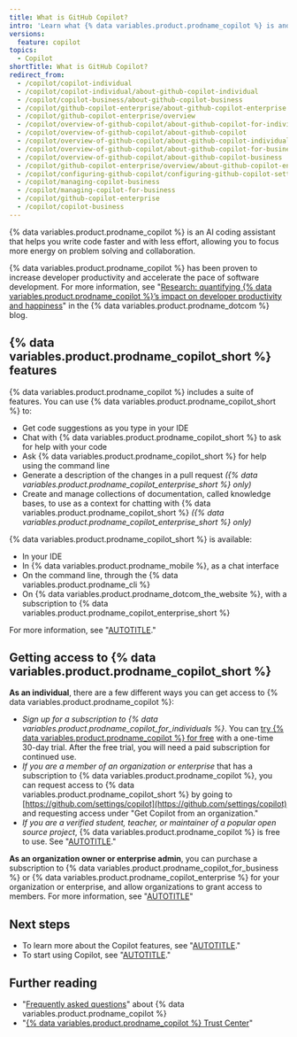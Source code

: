 ```yaml
---
title: What is GitHub Copilot?
intro: 'Learn what {% data variables.product.prodname_copilot %} is and what you can do with it.'
versions:
  feature: copilot
topics:
  - Copilot
shortTitle: What is GitHub Copilot?
redirect_from:
  - /copilot/copilot-individual
  - /copilot/copilot-individual/about-github-copilot-individual
  - /copilot/copilot-business/about-github-copilot-business
  - /copilot/github-copilot-enterprise/about-github-copilot-enterprise
  - /copilot/github-copilot-enterprise/overview
  - /copilot/overview-of-github-copilot/about-github-copilot-for-individuals
  - /copilot/overview-of-github-copilot/about-github-copilot
  - /copilot/overview-of-github-copilot/about-github-copilot-individual
  - /copilot/overview-of-github-copilot/about-github-copilot-for-business
  - /copilot/overview-of-github-copilot/about-github-copilot-business
  - /copilot/github-copilot-enterprise/overview/about-github-copilot-enterprise
  - /copilot/configuring-github-copilot/configuring-github-copilot-settings-in-your-organization
  - /copilot/managing-copilot-business
  - /copilot/managing-copilot-for-business
  - /copilot/github-copilot-enterprise
  - /copilot/copilot-business
---
```


{% data variables.product.prodname_copilot %} is an AI coding assistant that helps you write code faster and with less effort, allowing you to focus more energy on problem solving and collaboration.

{% data variables.product.prodname_copilot %} has been proven to increase developer productivity and accelerate the pace of software development. For more information, see "[Research: quantifying {% data variables.product.prodname_copilot %}’s impact on developer productivity and happiness](https://github.blog/2022-09-07-research-quantifying-github-copilots-impact-on-developer-productivity-and-happiness/)" in the {% data variables.product.prodname_dotcom %} blog.

## {% data variables.product.prodname_copilot_short %} features

{% data variables.product.prodname_copilot %} includes a suite of features. You can use {% data variables.product.prodname_copilot_short %} to:

* Get code suggestions as you type in your IDE
* Chat with {% data variables.product.prodname_copilot_short %} to ask for help with your code
* Ask {% data variables.product.prodname_copilot_short %} for help using the command line
* Generate a description of the changes in a pull request _({% data variables.product.prodname_copilot_enterprise_short %} only)_
* Create and manage collections of documentation, called knowledge bases, to use as a context for chatting with {% data variables.product.prodname_copilot_short %} _({% data variables.product.prodname_copilot_enterprise_short %} only)_

{% data variables.product.prodname_copilot_short %} is available:

* In your IDE
* In {% data variables.product.prodname_mobile %}, as a chat interface
* On the command line, through the {% data variables.product.prodname_cli %}
* On {% data variables.product.prodname_dotcom_the_website %}, with a subscription to {% data variables.product.prodname_copilot_enterprise_short %}

For more information, see "[AUTOTITLE](/copilot/about-github-copilot/github-copilot-features)."

## Getting access to {% data variables.product.prodname_copilot_short %}

**As an individual**, there are a few different ways you can get access to {% data variables.product.prodname_copilot %}:

* _Sign up for a subscription to {% data variables.product.prodname_copilot_for_individuals %}_. You can <a href="https://github.com/github-copilot/signup?ref_cta=Copilot+trial&ref_loc=about+github+copilot&ref_page=docs" target="_blank"><span>try {% data variables.product.prodname_copilot %} for free</span></a> with a one-time 30-day trial. After the free trial, you will need a paid subscription for continued use.
* _If you are a member of an organization or enterprise_ that has a subscription to {% data variables.product.prodname_copilot %}, you can request access to {% data variables.product.prodname_copilot_short %} by going to [https://github.com/settings/copilot](https://github.com/settings/copilot) and requesting access under "Get Copilot from an organization."
* _If you are a verified student, teacher, or maintainer of a popular open source project_, {% data variables.product.prodname_copilot %} is free to use. See "[AUTOTITLE](/billing/managing-billing-for-github-copilot/about-billing-for-github-copilot)."

**As an organization owner or enterprise admin**, you can purchase a subscription to {% data variables.product.prodname_copilot_for_business %} or {% data variables.product.prodname_copilot_enterprise %} for your organization or enterprise, and allow organizations to grant access to members. For more information, see "[AUTOTITLE](/copilot/about-github-copilot/)"

## Next steps

* To learn more about the Copilot features, see "[AUTOTITLE](/copilot/about-github-copilot/github-copilot-features)."
* To start using Copilot, see "[AUTOTITLE](/copilot/setting-up-github-copilot)."

## Further reading

* "[Frequently asked questions](https://github.com/features/copilot#faq)" about {% data variables.product.prodname_copilot %}
* "[{% data variables.product.prodname_copilot %} Trust Center](https://resources.github.com/copilot-trust-center/)"
